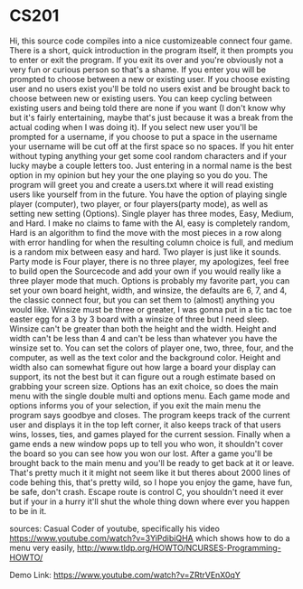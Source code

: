 # CS201

Hi, this source code compiles into a nice customizeable connect four game. There is a short, quick introduction in the program itself, it then prompts you to enter or exit the program. If you exit its over and you're obviously not a very fun or curious person so that's a shame. If you enter you will be prompted to choose between a new or existing user. If you choose existing user and no users exist you'll be told no users exist and be brought back to choose between new or existing users. You can keep cycling between existing users and being told there are none if you want (I don't know why but it's fairly entertaining, maybe that's just because it was a break from the actual coding when I was doing it). If you select new user you'll be prompted for a username, if you choose to put a space in the username your username will be cut off at the first space so no spaces. If you hit enter without typing anything your get some cool random characters and if your lucky maybe a couple letters too. Just entering in a normal name is the best option in my opinion but hey your the one playing so you do you. The program will greet you and create a users.txt where it will read existing users like yourself from in the future. You have the option of playing single player (computer), two player, or four players(party mode), as well as setting new setting (Options). Single player has three modes, Easy, Medium, and Hard. I make no claims to fame with the AI, easy is completely random, Hard is an algorithm to find the move with the most pieces in a row along with error handling for when the resulting column choice is full, and medium is a random mix between easy and hard. Two player is just like it sounds. Party mode is Four player, there is no three player, my apologizes, feel free to build open the Sourcecode and add your own if you would really like a three player mode that much. Options is probably my favorite part, you can set your own board height, width, and winsize, the defaults are 6, 7, and 4, the classic connect four, but you can set them to (almost) anything you would like. Winsize must be three or greater, I was gonna put in a tic tac toe easter egg for a 3 by 3 board with a winsize of three but I need sleep. Winsize can't be greater than both the height and the width. Height and width can't be less than 4 and can't be less than whatever you have the winsize set to. You can set the colors of player one, two, three, four, and the computer, as well as the text color and the background color. Height and width also can somewhat figure out how large a board your display can support, its not the best but it can figure out a rough estimate based on grabbing your screen size. Options has an exit choice, so does the main menu with the single double multi and options menu. Each game mode and options informs you of your selection, if you exit the main menu the program says goodbye and closes. The program keeps track of the current user and displays it in the top left corner, it also keeps track of that users wins, losses, ties, and games played for the current session. Finally when a game ends a new window pops up to tell you who won, it shouldn't cover the board so you can see how you won our lost. After a game you'll be brought back to the main menu and you'll be ready to get back at it or leave. That's pretty much it it might not seem like it but theres about 2000 lines of code behing this, that's pretty wild, so I hope you enjoy the game, have fun, be safe, don't crash. Escape route is control C, you shouldn't need it ever but if your in a hurry it'll shut the whole thing down where ever you happen to be in it.

sources: Casual Coder of youtube, specifically his video https://www.youtube.com/watch?v=3YiPdibiQHA
  which shows how to do a menu very easily,
  http://www.tldp.org/HOWTO/NCURSES-Programming-HOWTO/
  
Demo Link: https://www.youtube.com/watch?v=ZRtrVEnX0qY

